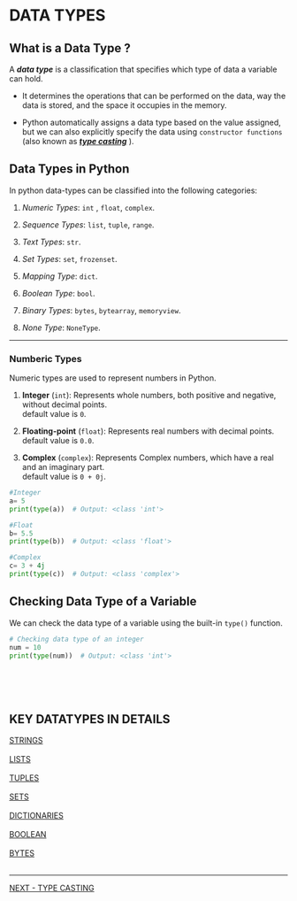 # DATA TYPES

## What is a Data Type ?

A **_data type_** is a classification that specifies which type of data a variable can hold.

- It determines the operations that can be performed on the data, way the data is stored, and the space it occupies in the memory.

- Python automatically assigns a data type based on the value assigned, but we can also explicitly specify the data using `constructor functions` (also known as [**_type casting_**](./type-casting.md) ).

## Data Types in Python

In python data-types can be classified into the following categories:

1. _Numeric Types_: `int` , `float`, `complex`.

2. _Sequence Types_: `list`, `tuple`, `range`.

3. _Text Types_: `str`.

4. _Set Types_: `set`, `frozenset`.

5. _Mapping Type_: `dict`.

6. _Boolean Type_: `bool`.

7. _Binary Types_: `bytes`, `bytearray`, `memoryview`.

8. _None Type_: `NoneType`.

---

### **Numberic Types**

Numeric types are used to represent numbers in Python.

1. **Integer** (`int`): Represents whole numbers, both positive and negative, without decimal points.\
   default value is `0`.

2. **Floating-point** (`float`): Represents real numbers with decimal points.\
   default value is `0.0`.

3. **Complex** (`complex`): Represents Complex numbers, which have a real and an imaginary part.\
   default value is `0 + 0j`.

```python
#Integer
a= 5
print(type(a))  # Output: <class 'int'>

#Float
b= 5.5
print(type(b))  # Output: <class 'float'>

#Complex
c= 3 + 4j
print(type(c))  # Output: <class 'complex'>
```

## Checking Data Type of a Variable

We can check the data type of a variable using the built-in `type()` function.

```python
# Checking data type of an integer
num = 10
print(type(num))  # Output: <class 'int'>
```

<br>
<br>
<br>

## KEY DATATYPES IN DETAILS

[STRINGS](../datatypes/string.md)\
\
[LISTS](../datatypes/lists.md)
\
\
[TUPLES](../datatypes/tuples.md)
\
\
[SETS](../datatypes/sets.md)
\
\
[DICTIONARIES](../datatypes/dictionaries.md)
\
\
[BOOLEAN](../datatypes/boolean.md)
\
\
[BYTES](../datatypes/bytes.md)
\
<br>

---

[NEXT - TYPE CASTING](../datatypes/type-casting.md)

<br>

